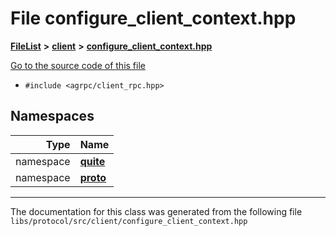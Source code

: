 

# File configure\_client\_context.hpp



[**FileList**](files.md) **>** [**client**](dir_5522d6aca5c3fb454e911c5582f2e576.md) **>** [**configure\_client\_context.hpp**](configure__client__context_8hpp.md)

[Go to the source code of this file](configure__client__context_8hpp_source.md)



* `#include <agrpc/client_rpc.hpp>`













## Namespaces

| Type | Name |
| ---: | :--- |
| namespace | [**quite**](namespacequite.md) <br> |
| namespace | [**proto**](namespacequite_1_1proto.md) <br> |





















































------------------------------
The documentation for this class was generated from the following file `libs/protocol/src/client/configure_client_context.hpp`

